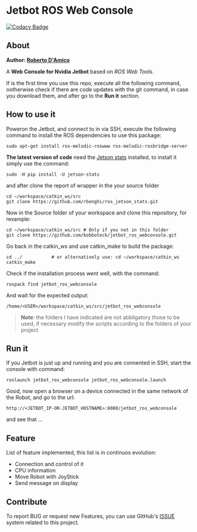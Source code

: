 # Jetbot ROS Web Console

[![Codacy Badge](https://api.codacy.com/project/badge/Grade/7f0b1a9e9cce4032a92a886f98df28c9)](https://app.codacy.com/manual/bobboteck/jetbot_ros_webconsole?utm_source=github.com&utm_medium=referral&utm_content=bobboteck/jetbot_ros_webconsole&utm_campaign=Badge_Grade_Settings)

## About

**Author: [Roberto D'Amico](http://bobboteck.github.io)**

A **Web Console for Nvidia Jetbot** based on *ROS Web Tools*.

If is the first time you use this repo, execute all the following command, ootherwise check if there are code updates with the git command, in case you download them, and after go to the **Run it** section.

## How to use it

Poweron the Jetbot, and connect to in via SSH, execute the following command to install the ROS dependencies to use this package:

```shell
sudo apt-get install ros-melodic-roswww ros-melodic-rosbridge-server
```

**The latest version of code** need the [Jetson stats](https://github.com/rbonghi/jetson_stats) installed, to install it simply use the command:

```shell
sudo -H pip install -U jetson-stats
```

and after clone the report of wrapper in the your source folder

```shell
cd ~/workspace/catkin_ws/src
git clone https://github.com/rbonghi/ros_jetson_stats.git
```

Now in the Source folder of your workspace and clone this repository, for rexample:

```shell
cd ~/workspace/catkin_ws/src # Only if you not in this folder
git clone https://github.com/bobboteck/jetbot_ros_webconsole.git
```

Go back in the catkin_ws and use catkin_make to build the package:

```shell
cd ../           # or alternatively use: cd ~/workspace/catkin_ws
catkin_make
```

Check if the installation process went well, with the command:

```shell
rospack find jetbot_ros_webconsole
```

And wait for the expected output:

```shell
/home/<USER>/workspace/catkin_ws/src/jetbot_ros_webconsole
```

> **Note**: the folders I have indicated are not abbligatory those to be used, if necessary modify the scripts according to the folders of your project

## Run it

If you Jetbot is just up and running and you are connented in SSH, start the console with command:

```shell
roslaunch jetbot_ros_webconsole jetbot_ros_webconsole.launch
```

Good, now open a browser on a device connected in the same network of the Robot, and go to the url:

```url
http://<JETBOT_IP-OR-JETBOT_HOSTNAME>:8080/jetbot_ros_webconsole
```

and see that ...

## Feature

List of feature implemented, this list is in continuos evolution:

* Connection and control of it
* CPU information
* Move Robot with JoyStick
* Send message on display

## Contribute

To report BUG or request new Features, you can use GitHub's [ISSUE](https://github.com/bobboteck/jetbot_ros_webconsole/issues) system related to this project.
